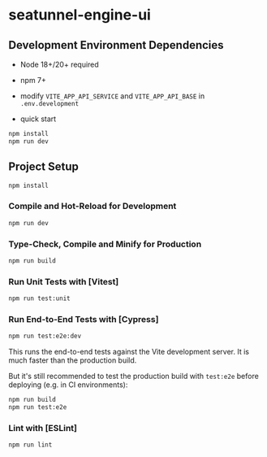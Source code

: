 # seatunnel-engine-ui

## Development Environment Dependencies

- Node 18+/20+ required
- npm 7+

- modify `VITE_APP_API_SERVICE` and `VITE_APP_API_BASE` in `.env.development`
- quick start

```sh
npm install
npm run dev
```

## Project Setup

```sh
npm install
```

### Compile and Hot-Reload for Development

```sh
npm run dev
```

### Type-Check, Compile and Minify for Production

```sh
npm run build
```

### Run Unit Tests with [Vitest]

```sh
npm run test:unit
```

### Run End-to-End Tests with [Cypress]

```sh
npm run test:e2e:dev
```

This runs the end-to-end tests against the Vite development server.
It is much faster than the production build.

But it's still recommended to test the production build with `test:e2e` before deploying (e.g. in CI environments):

```sh
npm run build
npm run test:e2e
```

### Lint with [ESLint]

```sh
npm run lint
```
